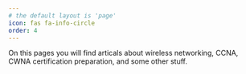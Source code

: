 ```yaml
---
# the default layout is 'page'
icon: fas fa-info-circle
order: 4
---
```


>
On this pages you will find articals about wireless networking, CCNA, CWNA certification preparation, and some other stuff. 
